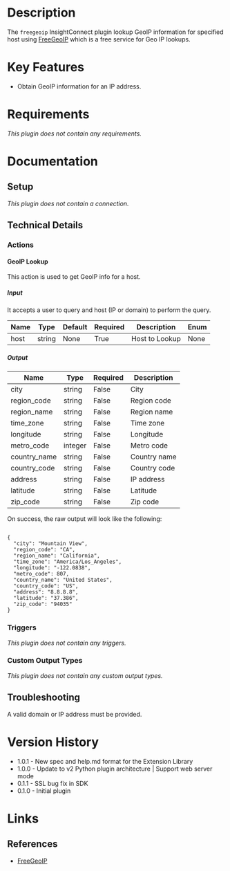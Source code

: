 # Description

The `freegeoip` InsightConnect plugin lookup GeoIP information for specified host using [FreeGeoIP](https://freegeoip.net/) which is a free service for Geo IP lookups. 

# Key Features

* Obtain GeoIP information for an IP address.

# Requirements

_This plugin does not contain any requirements._

# Documentation

## Setup

_This plugin does not contain a connection._

## Technical Details

### Actions

#### GeoIP Lookup

This action is used to get GeoIP info for a host.

##### Input

It accepts a user to query and host (IP or domain) to perform the query.

|Name|Type|Default|Required|Description|Enum|
|----|----|-------|--------|-----------|----|
|host|string|None|True|Host to Lookup|None|

##### Output

|Name|Type|Required|Description|
|----|----|--------|-----------|
|city|string|False|City|
|region_code|string|False|Region code|
|region_name|string|False|Region name|
|time_zone|string|False|Time zone|
|longitude|string|False|Longitude|
|metro_code|integer|False|Metro code|
|country_name|string|False|Country name|
|country_code|string|False|Country code|
|address|string|False|IP address|
|latitude|string|False|Latitude|
|zip_code|string|False|Zip code|

On success, the raw output will look like the following:

```

{
  "city": "Mountain View",
  "region_code": "CA",
  "region_name": "California",
  "time_zone": "America/Los_Angeles",
  "longitude": "-122.0838",
  "metro_code": 807,
  "country_name": "United States",
  "country_code": "US",
  "address": "8.8.8.8",
  "latitude": "37.386",
  "zip_code": "94035"
}

```

### Triggers

_This plugin does not contain any triggers._

### Custom Output Types

_This plugin does not contain any custom output types._

## Troubleshooting

A valid domain or IP address must be provided.

# Version History

* 1.0.1 - New spec and help.md format for the Extension Library
* 1.0.0 - Update to v2 Python plugin architecture | Support web server mode
* 0.1.1 - SSL bug fix in SDK
* 0.1.0 - Initial plugin

# Links

## References

* [FreeGeoIP](https://freegeoip.net/)

